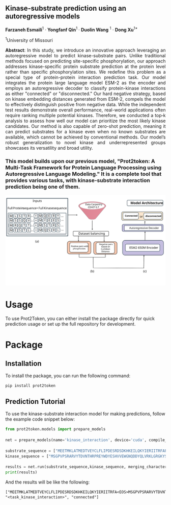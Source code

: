 
<h2>Kinase-substrate prediction using an autoregressive models</h2>

**Farzaneh Esmaili**<sup>1</sup> · **Yongfanf Qin**<sup>1 </sup> · **Duolin Wang** <sup>1</sup> · **Dong Xu**<sup>1*</sup>

<sup>1</sup>University of Missouri

<p style="text-align:justify">
<strong>Abstract</strong>: 
In this study, we introduce an innovative approach leveraging an autoregressive model to predict kinase-substrate pairs. Unlike traditional methods focused on predicting site-specific phosphorylation, our approach addresses kinase-specific protein substrate prediction at the protein level rather than specific phosphorylation sites. We redefine this problem as a special type of protein-protein interaction prediction task.
Our model integrates the protein large language model ESM-2 as the encoder and employs an autoregressive decoder to classify protein-kinase interactions as either "connected" or "disconnected." Our hard negative strategy, based on kinase embedding distances generated from ESM-2, compels the model to effectively distinguish positive from negative data.
While the independent test results demonstrate overall performance, real-world applications often require ranking multiple potential kinases. Therefore, we conducted a top‑k analysis to assess how well our model can prioritize the most likely kinase candidates.
Our method is also capable of zero-shot prediction, meaning it can predict substrates for a kinase even when no known substrates are available, which cannot be achieved by conventional methods. Our model’s robust generalization to novel kinase and underrepresented groups showcases its versatility and broad utility.
 </p>

<h3>This model builds upon our previous model, "Prot2token: A Multi-Task Framework for Protein Language Processing using Autoregressive Language Modeling." It is a complete tool that provides various tasks, with kinase-substrate interaction prediction being one of them.</h3>
 
<p align="center"><img src="./src/fig1_full_abstract.svg" alt=""></p>

# Usage

To use Prot2Token, you can either install the package directly for quick prediction usage or set up the full repository
for development.

# Package
## Installation

To install the package, you can run the following command:

```commandline
pip install prot2token
```

## Prediction Tutorial
To use the kinase-substrate interaction model for making predictions, follow the example code snippet below:

```python
from prot2token.models import prepare_models

net = prepare_models(name='kinase_interaction', device='cuda', compile_model=True)

substrate_sequence = ["MEETMKLATMEDTVEYCLFLIPDESRDSDKHKEILQKYIERIITRFAPMLVPYIWQNQPFNLKYKPGKGGVPAHMFGVTKFGDNIEDEWFIVYVIKQITKEFPELVARIEDNDGEFL"]
kinase_sequence = ["MSGPVPSRARVYTDVNTHRPREYWDYESHVVEWGNQDDYQLVRKLGRGKYSEVFEAINITNNEKVVVKILKPVKKKKIKREIKILENLRGGPNIITLADIVKDPVSRTPALVFEHVNNTDFKQLYQTLTDYDIRFYMYEILKALDYCHSMGIMHRDVKPHNVMIDHEHRKLRLIDWGLAEFYHPGQEYNVRVASRYFKGPELLVDYQMYDYSLDMWSLGCMLASMIFRKEPFFHGHDNYDQLVRIAKVLGTEDLYDYIDKYNIELDPRFNDILGRHSRKRWERFVHSENQHLVSPEALDFLDKLLRYDHQSRLTAREAMEHPYFAQQ"]

results = net.run(substrate_sequence,kinase_sequence, merging_character='')
print(results)

```

And the results will be like the following:

```commandline
["MEETMKLATMEDTVEYCLFLIPDESRDSDKHKEILQKYIERIITRFA<EOS>MSGPVPSRARVYTDVNTHRPREYWDYESHVVEWGNQDDYQLVRKLGRGKYS", "<task_kinase_interaction>", "connected"]
```